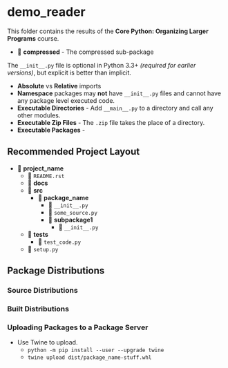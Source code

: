# demo_reader

This folder contains the results of the **Core Python: Organizing Larger Programs** course.

* :file_folder: **compressed** - The compressed sub-package

The `__init__.py` file is optional in Python 3.3+ *(required for earlier versions)*, but explicit is better than implicit.

* **Absolute** vs **Relative** imports
* **Namespace** packages may **not** have `__init__.py` files and cannot have any package level executed code.
* **Executable Directories** - Add `__main__.py` to a directory and call any other modules.
* **Executable Zip Files** - The `.zip` file takes the place of a directory.
* **Executable Packages** - 

## Recommended Project Layout

* 📂 **project_name**
  * 📄 `README.rst`
  * 📂 **docs**
  * 📂 **src**
    * 📂 **package_name**
      * 📄 `__init__.py`
      * 📄 `some_source.py`
      * 📂 **subpackage1**
        * 📄 `__init__.py`
  * 📂 **tests**
    * 📄 `test_code.py`
  * 📄 `setup.py`

## Package Distributions

### Source Distributions

### Built Distributions

### Uploading Packages to a Package Server

* Use Twine to upload.
  * `python -m pip install --user --upgrade twine`
  * `twine upload dist/package_name-stuff.whl`
